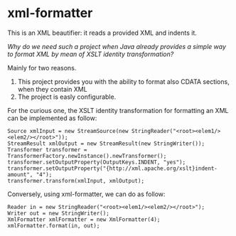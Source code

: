 xml-formatter
=============
This is an XML beautifier: it reads a provided XML and indents it. 

*Why do we need such a project when Java already provides a simple way to format XML by mean of XSLT identity transformation?*

Mainly for two reasons.

1. This project provides you with the ability to format also CDATA sections, when they contain XML
2. The project is easly configurable.

For the curious one, the XSLT identity transformation for formatting an XML can be implemented as follow:

```
Source xmlInput = new StreamSource(new StringReader("<root><elem1/><elem2/></root>"));
StreamResult xmlOutput = new StreamResult(new StringWriter());
Transformer transformer = TransformerFactory.newInstance().newTransformer(); 
transformer.setOutputProperty(OutputKeys.INDENT, "yes");
transformer.setOutputProperty("{http://xml.apache.org/xslt}indent-amount", "4");
transformer.transform(xmlInput, xmlOutput);
```

Conversely, using xml-formatter, we can do as follow:

```
Reader in = new StringReader("<root><elem1/><elem2/></root>");
Writer out = new StringWriter();
XmlFormatter xmlFormatter = new XmlFormatter(4);
xmlFormatter.format(in, out);
```
